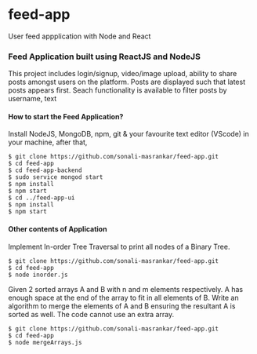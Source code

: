 # feed-app
User feed appplication with Node and React

### Feed Application built using ReactJS and NodeJS

This project includes login/signup, video/image upload, ability to share posts amongst users on the platform.
Posts are displayed such that latest posts appears first. Seach functionality is available to filter posts by username, text

#### How to start the Feed Application?

Install NodeJS, MongoDB, npm, git & your favourite text editor (VScode) in your machine, after that,
```
$ git clone https://github.com/sonali-masrankar/feed-app.git
$ cd feed-app
$ cd feed-app-backend
$ sudo service mongod start
$ npm install
$ npm start
$ cd ../feed-app-ui
$ npm install
$ npm start
```

#### Other contents of Application
Implement In-order Tree Traversal to print all nodes of a Binary Tree.
```
$ git clone https://github.com/sonali-masrankar/feed-app.git
$ cd feed-app
$ node inorder.js
```

Given 2 sorted arrays A and B with n and m elements respectively. A has enough space
at the end of the array to fit in all elements of B. Write an algorithm to merge the
elements of A and B ensuring the resultant A is sorted as well. The code cannot use an
extra array.
```
$ git clone https://github.com/sonali-masrankar/feed-app.git
$ cd feed-app
$ node mergeArrays.js
```
